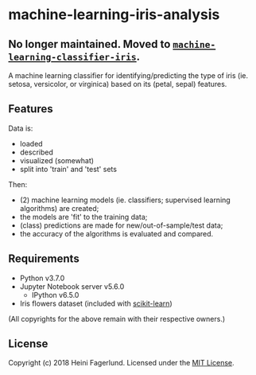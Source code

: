 # machine-learning-iris-analysis

## No longer maintained. Moved to [`machine-learning-classifier-iris`](https://github.com/hfagerlund/machine-learning-classifier-iris/).

A machine learning classifier for identifying/predicting the type of iris (ie. setosa, versicolor, or virginica) based on its (petal, sepal) features.

## Features

Data is:
* loaded
* described
* visualized (somewhat)
* split into 'train' and 'test' sets

Then:
* (2) machine learning models (ie. classifiers; supervised learning algorithms) are created;
* the models are 'fit' to the training data;
* (class) predictions are made for new/out-of-sample/test data;
* the accuracy of the algorithms is evaluated and compared.

## Requirements

* Python v3.7.0
* Jupyter Notebook server v5.6.0
  * IPython v6.5.0
* Iris flowers dataset (included with [scikit-learn](https://github.com/scikit-learn/scikit-learn))

(All copyrights for the above remain with their respective owners.)

## License
Copyright (c) 2018 Heini Fagerlund. Licensed under the [MIT License](https://github.com/hfagerlund/machine-learning-iris-analysis/blob/master/LICENSE).
